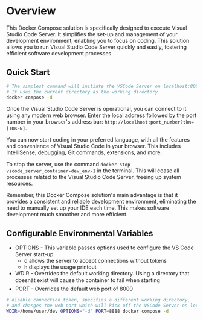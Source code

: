 # Overview

This Docker Compose solution is specifically designed to execute Visual Studio Code Server. It simplifies the set-up and management of your development environment, enabling you to focus on coding. This solution allows you to run Visual Studio Code Server quickly and easily, fostering efficient software development processes.

## Quick Start

```bash
# The simplest command will initiate the VSCode Server on localhost:8000?tkn=[TOKEN]
# It uses the current directory as the working directory
docker compose -d
```

Once the Visual Studio Code Server is operational, you can connect to it using any modern web browser. Enter the local address followed by the port number in your browser's address bar: `http://localhost:port_number?tkn=[TOKEN]`.

You can now start coding in your preferred language, with all the features and convenience of Visual Studio Code in your browser. This includes IntelliSense, debugging, Git commands, extensions, and more.

To stop the server, use the command `docker stop vscode_server_container-dev_env-1` in the terminal. This will cease all processes related to the Visual Studio Code Server, freeing up system resources.

Remember, this Docker Compose solution's main advantage is that it provides a consistent and reliable development environment, eliminating the need to manually set up your IDE each time. This makes software development much smoother and more efficient.

## Configurable Environmental Variables

- OPTIONS - This variable passes options used to configure the VS Code Server start-up.
    - d allows the server to accept connections without tokens
    - h displays the usage printout
- WDIR - Overrides the default working directory. Using a directory that doesnât exist will cause the container to fail when starting
- PORT - Overrides the default web port of 8000

```bash
# disable connection token, specifies a different working directory,
# and changes the web port which will kick off the VSCode Server on localhost:8888
WDIR=/home/user/dev OPTIONS="-d" PORT=8888 docker compose -d
```